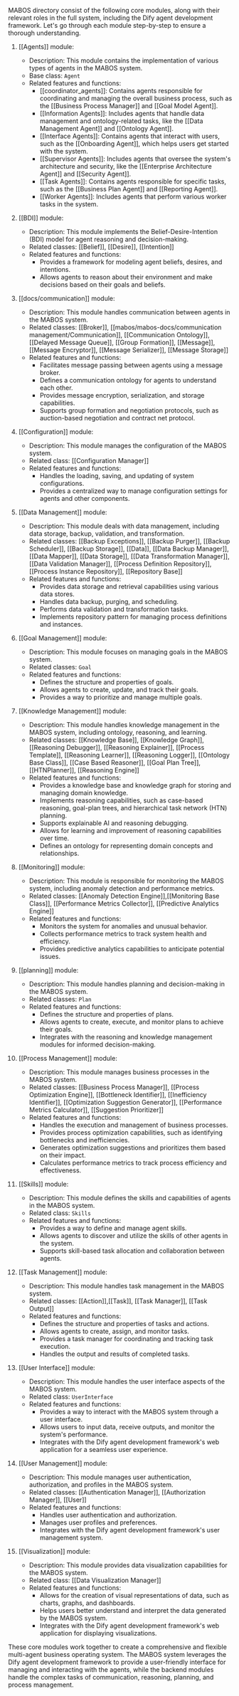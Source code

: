 MABOS directory consist of the following core modules, along with their relevant roles in the full system, including the Dify agent development framework. Let's go through each module step-by-step to ensure a thorough understanding.

1. [[Agents]] module:
   - Description: This module contains the implementation of various types of agents in the MABOS system.
   - Base class: `Agent`
   - Related features and functions:
     - [[coordinator_agents]]: Contains agents responsible for coordinating and managing the overall business process, such as the [[Business Process Manager]] and [[Goal Model Agent]].
     - [[Information Agents]]: Includes agents that handle data management and ontology-related tasks, like the [[Data Management Agent]] and [[Ontology Agent]].
     - [[Interface Agents]]: Contains agents that interact with users, such as the [[Onboarding Agent]], which helps users get started with the system.
     - [[Supervisor Agents]]: Includes agents that oversee the system's architecture and security, like the [[Enterprise Architecture Agent]] and [[Security Agent]].
     - [[Task Agents]]: Contains agents responsible for specific tasks, such as the [[Business Plan Agent]] and [[Reporting Agent]].
     - [[Worker Agents]]: Includes agents that perform various worker tasks in the system.

2. [[BDI]] module:
   - Description: This module implements the Belief-Desire-Intention (BDI) model for agent reasoning and decision-making.
   - Related classes: [[Belief]], [[Desire]], [[Intention]]
   - Related features and functions:
     - Provides a framework for modeling agent beliefs, desires, and intentions.
     - Allows agents to reason about their environment and make decisions based on their goals and beliefs.

3. [[docs/communication]] module:
   - Description: This module handles communication between agents in the MABOS system.
   - Related classes: [[Broker]], [[mabos/mabos-docs/communication management/Communication]], [[Communication Ontology]], [[Delayed Message Queue]], [[Group Formation]], [[Message]], [[Message Encryptor]], [[Message Serializer]], [[Message Storage]]
   - Related features and functions:
     - Facilitates message passing between agents using a message broker.
     - Defines a communication ontology for agents to understand each other.
     - Provides message encryption, serialization, and storage capabilities.
     - Supports group formation and negotiation protocols, such as auction-based negotiation and contract net protocol.

4. [[Configuration]] module:
   - Description: This module manages the configuration of the MABOS system.
   - Related class: [[Configuration Manager]]
   - Related features and functions:
     - Handles the loading, saving, and updating of system configurations.
     - Provides a centralized way to manage configuration settings for agents and other components.

5. [[Data Management]] module:
   - Description: This module deals with data management, including data storage, backup, validation, and transformation.
   - Related classes: [[Backup Exceptions]], [[Backup Purger]], [[Backup Scheduler]], [[Backup Storage]], [[Data]], [[Data Backup Manager]], [[Data Mapper]], [[Data Storage]], [[Data Transformation Manager]], [[Data Validation Manager]], [[Process Definition Repository]], [[Process Instance Repository]], [[Repository Base]]
   - Related features and functions:
     - Provides data storage and retrieval capabilities using various data stores.
     - Handles data backup, purging, and scheduling.
     - Performs data validation and transformation tasks.
     - Implements repository pattern for managing process definitions and instances.

6. [[Goal Management]] module:
   - Description: This module focuses on managing goals in the MABOS system.
   - Related classes: `Goal`
   - Related features and functions:
     - Defines the structure and properties of goals.
     - Allows agents to create, update, and track their goals.
     - Provides a way to prioritize and manage multiple goals.

7. [[Knowledge Management]] module:
   - Description: This module handles knowledge management in the MABOS system, including ontology, reasoning, and learning.
   - Related classes: [[Knowledge Base]], [[Knowledge Graph]], [[Reasoning Debugger]], [[Reasoning Explainer]], [[Process Template]], [[Reasoning Learner]], [[Reasoning Logger]], [[Ontology Base Class]], [[Case Based Reasoner]], [[Goal Plan Tree]], [[HTNPlanner]], [[Reasoning Engine]]
   - Related features and functions:
     - Provides a knowledge base and knowledge graph for storing and managing domain knowledge.
     - Implements reasoning capabilities, such as case-based reasoning, goal-plan trees, and hierarchical task network (HTN) planning.
     - Supports explainable AI and reasoning debugging.
     - Allows for learning and improvement of reasoning capabilities over time.
     - Defines an ontology for representing domain concepts and relationships.

8. [[Monitoring]] module:
   - Description: This module is responsible for monitoring the MABOS system, including anomaly detection and performance metrics.
   - Related classes: [[Anomaly Detection Engine]],[[Monitoring Base Class]], [[Performance Metrics Collector]], [[Predictive Analytics Engine]]
   - Related features and functions:
     - Monitors the system for anomalies and unusual behavior.
     - Collects performance metrics to track system health and efficiency.
     - Provides predictive analytics capabilities to anticipate potential issues.

9. [[planning]] module:
   - Description: This module handles planning and decision-making in the MABOS system.
   - Related classes: `Plan`
   - Related features and functions:
     - Defines the structure and properties of plans.
     - Allows agents to create, execute, and monitor plans to achieve their goals.
     - Integrates with the reasoning and knowledge management modules for informed decision-making.

10. [[Process Management]] module:
    - Description: This module manages business processes in the MABOS system.
    - Related classes: [[Business Process Manager]], [[Process Optimization Engine]], [[Bottleneck Identifier]], [[Inefficiency Identifier]], [[Optimization Suggestion Generator]], [[Performance Metrics Calculator]], [[Suggestion Prioritizer]]
    - Related features and functions:
      - Handles the execution and management of business processes.
      - Provides process optimization capabilities, such as identifying bottlenecks and inefficiencies.
      - Generates optimization suggestions and prioritizes them based on their impact.
      - Calculates performance metrics to track process efficiency and effectiveness.

11. [[Skills]] module:
    - Description: This module defines the skills and capabilities of agents in the MABOS system.
    - Related class: `Skills`
    - Related features and functions:
      - Provides a way to define and manage agent skills.
      - Allows agents to discover and utilize the skills of other agents in the system.
      - Supports skill-based task allocation and collaboration between agents.

12. [[Task Management]] module:
    - Description: This module handles task management in the MABOS system.
    - Related classes: [[Action]],[[Task]], [[Task Manager]], [[Task Output]]
    - Related features and functions:
      - Defines the structure and properties of tasks and actions.
      - Allows agents to create, assign, and monitor tasks.
      - Provides a task manager for coordinating and tracking task execution.
      - Handles the output and results of completed tasks.

13. [[User Interface]] module:
    - Description: This module handles the user interface aspects of the MABOS system.
    - Related class: `UserInterface`
    - Related features and functions:
      - Provides a way to interact with the MABOS system through a user interface.
      - Allows users to input data, receive outputs, and monitor the system's performance.
      - Integrates with the Dify agent development framework's web application for a seamless user experience.

14. [[User Management]] module:
    - Description: This module manages user authentication, authorization, and profiles in the MABOS system.
    - Related classes: [[Authentication Manager]], [[Authorization Manager]], [[User]]
    - Related features and functions:
      - Handles user authentication and authorization.
      - Manages user profiles and preferences.
      - Integrates with the Dify agent development framework's user management system.

15. [[Visualization]] module:
    - Description: This module provides data visualization capabilities for the MABOS system.
    - Related class: [[Data Visualization Manager]]
    - Related features and functions:
      - Allows for the creation of visual representations of data, such as charts, graphs, and dashboards.
      - Helps users better understand and interpret the data generated by the MABOS system.
      - Integrates with the Dify agent development framework's web application for displaying visualizations.

These core modules work together to create a comprehensive and flexible multi-agent business operating system. The MABOS system leverages the Dify agent development framework to provide a user-friendly interface for managing and interacting with the agents, while the backend modules handle the complex tasks of communication, reasoning, planning, and process management.